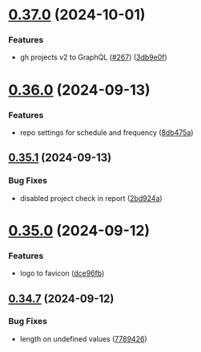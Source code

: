 # [0.37.0](https://github.com/EddieHubCommunity/HealthCheck/compare/v0.36.0...v0.37.0) (2024-10-01)


### Features

* gh projects v2 to GraphQL ([#267](https://github.com/EddieHubCommunity/HealthCheck/issues/267)) ([3db9e0f](https://github.com/EddieHubCommunity/HealthCheck/commit/3db9e0fa8353477f16809c5b582f157199cfd0d7))



# [0.36.0](https://github.com/EddieHubCommunity/HealthCheck/compare/v0.35.1...v0.36.0) (2024-09-13)


### Features

* repo settings for schedule and frequency ([8db475a](https://github.com/EddieHubCommunity/HealthCheck/commit/8db475af2d1ae796df87606c541cd64e6bc94c9b))



## [0.35.1](https://github.com/EddieHubCommunity/HealthCheck/compare/v0.35.0...v0.35.1) (2024-09-13)


### Bug Fixes

* disabled project check in report ([2bd924a](https://github.com/EddieHubCommunity/HealthCheck/commit/2bd924a0fe7df061dd7affbb3fa441b27ab141a0))



# [0.35.0](https://github.com/EddieHubCommunity/HealthCheck/compare/v0.34.7...v0.35.0) (2024-09-12)


### Features

* logo to favicon ([dce96fb](https://github.com/EddieHubCommunity/HealthCheck/commit/dce96fb1c954624a034c73f301d6a3dbfde591ce))



## [0.34.7](https://github.com/EddieHubCommunity/HealthCheck/compare/v0.34.6...v0.34.7) (2024-09-12)


### Bug Fixes

* length on undefined values ([7789426](https://github.com/EddieHubCommunity/HealthCheck/commit/77894267410e649edbe67fb287f6fac258a9f6ce))



